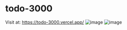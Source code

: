 # todo-3000
Visit at: https://todo-3000.vercel.app/
![image](https://github.com/user-attachments/assets/3fdf75a0-1a05-4d9b-8179-bcf11036fa6e)
![image](https://github.com/user-attachments/assets/a1d78f45-415e-462e-924b-f237c60dc230)
